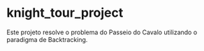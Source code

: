 # knight_tour_project
Este projeto resolve o problema do Passeio do Cavalo utilizando o paradigma de Backtracking.
